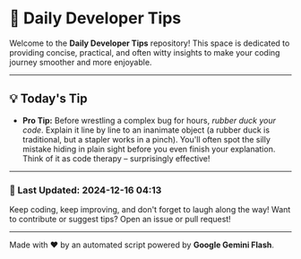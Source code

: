 
# 🌟 Daily Developer Tips

Welcome to the **Daily Developer Tips** repository! This space is dedicated to providing concise, practical, and often witty insights to make your coding journey smoother and more enjoyable.

---

## 💡 Today's Tip

- **Pro Tip:**  Before wrestling a complex bug for hours,  *rubber duck your code*. Explain it line by line to an inanimate object (a rubber duck is traditional, but a stapler works in a pinch).  You'll often spot the silly mistake hiding in plain sight before you even finish your explanation.  Think of it as code therapy – surprisingly effective!

---

### 📅 Last Updated: 2024-12-16 04:13

Keep coding, keep improving, and don't forget to laugh along the way! Want to contribute or suggest tips? Open an issue or pull request!

---

Made with ❤️ by an automated script powered by **Google Gemini Flash**.
